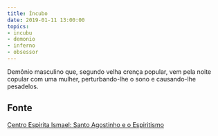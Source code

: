 ```yaml
---
title: Íncubo
date: 2019-01-11 13:00:00
topics:
- incubu
- demonio
- inferno
- obsessor
---
```


Demônio masculino que, segundo velha crença popular, vem pela noite copular com
uma mulher, perturbando-lhe o sono e causando-lhe pesadelos.

## Fonte
[Centro Espirita Ismael: Santo Agostinho e o Espiritismo](https://ceismael.com.br/filosofia/santo-agostinho-e-espiritismo.htm)

